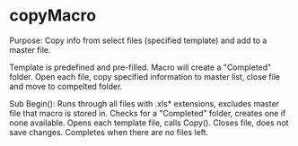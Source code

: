 # copyMacro
Purpose: Copy info from select files (specified template) and add to a master file.

Template is predefined and pre-filled. Macro will create a "Completed" folder. Open each file, copy specified information to master list, close file and move to compelted folder.

Sub Begin(): Runs through all files with .xls* extensions, excludes master file that macro is stored in. Checks for a "Completed" folder, creates one if none available. Opens each template file, calls Copy(). Closes file, does not save changes. Completes when there are no files left.

